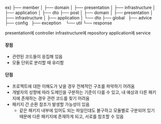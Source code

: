 ex)
├── member 
│ ├── domain 
│ ├── presentation 
│ ├── infrastructure 
│ ├── application 
│ ├── dto 
├── post
│ ├── domain 
│ ├── presentation 
│ ├── infrastructure 
│ ├── application 
│ └── dto 
├── global  
	├── advice   
	├── config  
	├── exception   
	└── util 
	└── response

presentation에 controller
infrastructure에 repository 
application에 service

#### **장점**
- 관련된 코드들이 응집해 있음
- 모듈 단위로 분리할 때 유리함
#### **단점**
- 프로젝트에 대한 이해도가 낮을 경우 전체적인 구조를 파악하기 어려움
- 개발자의 성향에 따라 도메인을 구분하는 기준이 다를 수 있고, 내 예상과 다른 패키지에 존재하는 경우 관련 코드를 찾기 어려움
- 패키지 간 순환 참조가 발생할 가능성이 있음
    - 같은 패키지 내부에 있어도 되는 파일인데도 불구하고 모듈별로 구분되어 있기 때문에 다른 패키지에 존재하게 되고, 서로를 참조할 수 있음